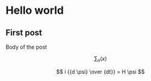 # Hello world
## First post
Body of the post

$$ \sum_n (x) $$

$$ 
i {{d \psi} \over {dt}} = H \psi 
$$

